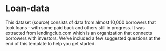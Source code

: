 # Loan-data
This dataset (source) consists of data from almost 10,000 borrowers that took loans - with some paid back and others still in progress. It was extracted from lendingclub.com which is an organization that connects borrowers with investors. We've included a few suggested questions at the end of this template to help you get started.
